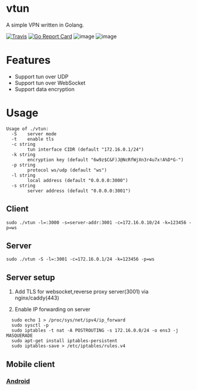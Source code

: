 # vtun

A simple VPN written in Golang.  

[![Travis](https://travis-ci.com/net-byte/vtun.svg?branch=master)](https://github.com/net-byte/vtun)
[![Go Report Card](https://goreportcard.com/badge/github.com/net-byte/vtun)](https://goreportcard.com/report/github.com/net-byte/vtun)
![image](https://img.shields.io/badge/License-MIT-orange)
![image](https://img.shields.io/badge/License-Anti--996-red)

# Features
* Support tun over UDP
* Support tun over WebSocket
* Support data encryption

# Usage  

```
Usage of ./vtun:
  -S    server mode
  -t    enable tls
  -c string
        tun interface CIDR (default "172.16.0.1/24")
  -k string
        encryption key (default "6w9z$C&F)J@NcRfWjXn3r4u7x!A%D*G-")
  -p string
        protocol ws/udp (default "ws")
  -l string
        local address (default "0.0.0.0:3000")
  -s string
        server address (default "0.0.0.0:3001")
```  

## Client

```
sudo ./vtun -l=:3000 -s=server-addr:3001 -c=172.16.0.10/24 -k=123456 -p=ws

```

## Server

```
sudo ./vtun -S -l=:3001 -c=172.16.0.1/24 -k=123456 -p=ws

```

## Server setup

1. Add TLS for websocket,reverse proxy server(3001) via nginx/caddy(443)

2. Enable IP forwarding on server

```
  sudo echo 1 > /proc/sys/net/ipv4/ip_forward
  sudo sysctl -p
  sudo iptables -t nat -A POSTROUTING -s 172.16.0.0/24 -o ens3 -j MASQUERADE
  sudo apt-get install iptables-persistent
  sudo iptables-save > /etc/iptables/rules.v4
```

## Mobile client

### [Android](https://github.com/net-byte/vTunnel)

